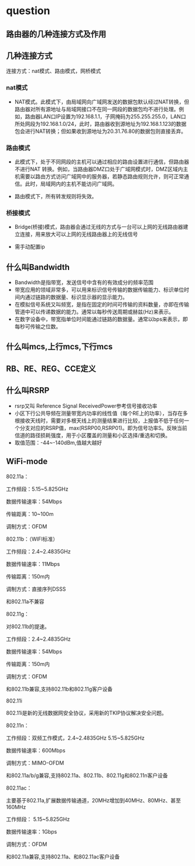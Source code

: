 # question

## 路由器的几种连接方式及作用

## 几种连接方式

  连接方式：nat模式、路由模式，网桥模式

### nat模式

- NAT模式。此模式下，由局域网向广域网发送的数据包默认经过NAT转换，但路由器对所有源地址与局域网接口不在同一网段的数据包均不进行处理。例如，路由器LAN口IP设置为192.168.1.1，子网掩码为255.255.255.0，LAN口所处网段为192.168.1.0/24，此时，路由器收到源地址为192.168.1.123的数据包会进行NAT转换；但如果收到源地址为20.31.76.80的数据包则直接丢弃。
  
### 路由模式

- 此模式下，处于不同网段的主机可以通过相应的路由设置进行通信，但路由器不进行NAT 转换。例如，当路由器DMZ口处于广域网模式时，DMZ区域内主机需要以路由方式访问广域网中的服务器，若静态路由规则允许，则可正常通信。此时，局域网内的主机不能访问广域网。
  
- 路由模式下，所有转发规则将失效。
  
### 桥接模式

- Bridge(桥接)模式，路由器会通过无线的方式与一台可以上网的无线路由器建立连接，用来放大可以上网的无线路由器上的无线信号

- 需手动配置ip

## 什么叫Bandwidth

- Bandwidth是指带宽，发送信号中含有的有效成分的频率范围
- 带宽应用的领域非常多，可以用来标识信号传输的数据传输能力、标识单位时间内通过链路的数据量、标识显示器的显示能力。
- 在模拟信号系统又叫频宽，是指在固定的时间可传输的资料数量，亦即在传输管道中可以传递数据的能力。通常以每秒传送周期或赫兹(Hz)来表示。
- 在数字设备中，带宽指单位时间能通过链路的数据量。通常以bps来表示，即每秒可传输之位数。

## 什么叫mcs,上行mcs,下行mcs

## RB、RE、REG、CCE定义

## 什么叫RSRP

- rsrp又叫 Reference Signal ReceivedPower参考信号接收功率
- 小区下行公共导频在测量带宽内功率的线性值（每个RE上的功率），当存在多根接收天线时，需要对多根天线上的测量结果进行比较，上报值不低于任何一个分支对应的RSRP值，max(RSRP00,RSRP01)。即为信号功率S。反映当前信道的路径损耗强度，用于小区覆盖的测量和小区选择/重选和切换。
- 取值范围：-44~-140dBm,值越大越好

## WiFi-mode

802.11a：

工作频段：5.15~5.825GHz

数据传输速率：54Mbps

传输距离：10~100m

调制方式：OFDM

802.11b：（WIFI标准）

工作频段：2.4~2.4835GHz

数据传输速率：11Mbps

传输距离：150m内

调制方式：直接序列DSSS

和802.11a不兼容

802.11g：

对802.11b的提速。

工作频段：2.4~2.4835GHz

数据传输速率：54Mbps

传输距离：150m内

调制方式：OFDM

和802.11b兼容,支持802.11b和802.11g客户设备

802.11i

802.11i是新的无线数据网安全协议，采用新的TKIP协议解决安全问题。

802.11n：

工作频段：双频工作模式，2.4~2.4835GHz  5.15~5.825GHz

数据传输速率：600Mbps

调制方式：MIMO-OFDM

和802.11a/b/g兼容,支持802.11a、802.11b、802.11g和802.11n客户设备

802.11ac：

主要基于802.11a,扩展数据传输通道，20MHz增加到40MHz、80MHz、甚至160MHz

工作频段：  5.15~5.825GHz

数据传输速率：1Gbps

调制方式：OFDM

和802.11a兼容,支持802.11a、和802.11ac客户设备
